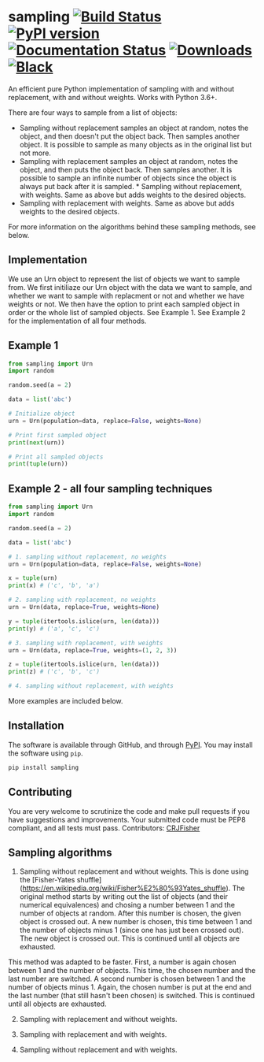 # sampling [![Build Status](https://travis-ci.com/tommyod/sampling.svg?branch=master)](https://travis-ci.com/tommyod/sampling) [![PyPI version](https://badge.fury.io/py/sampling.svg)](https://pypi.org/project/sampling/) [![Documentation Status](https://readthedocs.org/projects/sampling/badge/?version=latest)](https://sampling.readthedocs.io/en/latest/?badge=latest) [![Downloads](https://pepy.tech/badge/sampling)](https://pepy.tech/project/sampling) [![Black](https://img.shields.io/badge/code%20style-black-000000.svg)](https://github.com/ambv/black)

An efficient pure Python implementation of sampling with and without replacement, with and without weights. Works with Python 3.6+.

There are four ways to sample from a list of objects:
* Sampling without replacement samples an object at random, notes the object, and then doesn't put the object back. Then samples another object. It is possible to sample as many objects as in the original list but not more. 
* Sampling with replacement samples an object at random, notes the object, and then puts the object back. Then samples another. It is possible to sample an infinite number of objects since the object is always put back after it is sampled. * Sampling without replacement, with weights. Same as above but adds weights to the desired objects. 
* Sampling with replacement with weights. Same as above but adds weights to the desired objects. 

For more information on the algorithms behind these sampling methods, see below. 

## Implementation
We use an Urn object to represent the list of objects we want to sample from. We first initiliaze our Urn object with the data we want to sample, and whether we want to sample with replacment or not and whether we have weights or not. We then have the option to print each sampled object in order or the whole list of sampled objects. See Example 1. See Example 2 for the implementation of all four methods.

## Example 1

```python
from sampling import Urn
import random

random.seed(a = 2)

data = list('abc')

# Initialize object
urn = Urn(population=data, replace=False, weights=None)

# Print first sampled object
print(next(urn))

# Print all sampled objects
print(tuple(urn))
```

## Example 2 - all four sampling techniques

```python
from sampling import Urn
import random

random.seed(a = 2)

data = list('abc')

# 1. sampling without replacement, no weights
urn = Urn(population=data, replace=False, weights=None)

x = tuple(urn)
print(x) # ('c', 'b', 'a')

# 2. sampling with replacement, no weights
urn = Urn(data, replace=True, weights=None)

y = tuple(itertools.islice(urn, len(data)))   
print(y) # ('a', 'c', 'c')

# 3. sampling with replacement, with weights
urn = Urn(data, replace=True, weights=(1, 2, 3))

z = tuple(itertools.islice(urn, len(data)))
print(z) # ('c', 'b', 'c')

# 4. sampling without replacement, with weights
```
More examples are included below.

## Installation

The software is available through GitHub, and through [PyPI](https://pypi.org/project/sampling/).
You may install the software using `pip`.

```bash
pip install sampling
```

## Contributing

You are very welcome to scrutinize the code and make pull requests if you have suggestions and improvements.
Your submitted code must be PEP8 compliant, and all tests must pass.
Contributors: [CRJFisher](https://github.com/CRJFisher)


## Sampling algorithms 

1. Sampling without replacement and without weights. This is done using the [Fisher-Yates shuffle] (https://en.wikipedia.org/wiki/Fisher%E2%80%93Yates_shuffle). The original method starts by writing out the list of objects (and their numerical equivalences) and chosing a number between 1 and the number of objects at random. After this number is chosen, the given object is crossed out. A new number is chosen, this time between 1 and the number of objects minus 1 (since one has just been crossed out). The new object is crossed out. This is continued until all objects are exhausted. 

This method was adapted to be faster. First, a number is again chosen between 1 and the number of objects. This time, the chosen number and the last number are switched. A second number is chosen between 1 and the number of objects minus 1. Again, the chosen number is put at the end and the last number (that still hasn't been chosen) is switched. This is continued until all objects are exhausted. 

2. Sampling with replacement and without weights. 

3. Sampling with replacement and with weights.

4. Sampling without replacement and with weights. 
